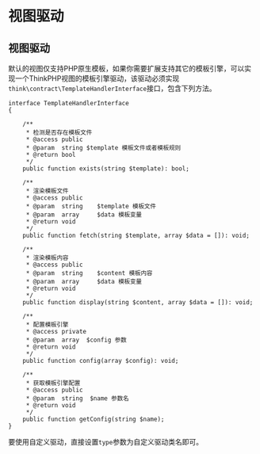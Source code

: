 # 视图驱动

## 视图驱动

默认的视图仅支持PHP原生模板，如果你需要扩展支持其它的模板引擎，可以实现一个ThinkPHP视图的模板引擎驱动，该驱动必须实现`think\contract\TemplateHandlerInterface`接口，包含下列方法。

```
interface TemplateHandlerInterface
{

    /**
     * 检测是否存在模板文件
     * @access public
     * @param  string $template 模板文件或者模板规则
     * @return bool
     */
    public function exists(string $template): bool;

    /**
     * 渲染模板文件
     * @access public
     * @param  string    $template 模板文件
     * @param  array     $data 模板变量
     * @return void
     */
    public function fetch(string $template, array $data = []): void;

    /**
     * 渲染模板内容
     * @access public
     * @param  string    $content 模板内容
     * @param  array     $data 模板变量
     * @return void
     */
    public function display(string $content, array $data = []): void;

    /**
     * 配置模板引擎
     * @access private
     * @param  array  $config 参数
     * @return void
     */
    public function config(array $config): void;

    /**
     * 获取模板引擎配置
     * @access public
     * @param  string  $name 参数名
     * @return void
     */
    public function getConfig(string $name);
}
```

要使用自定义驱动，直接设置`type`参数为自定义驱动类名即可。